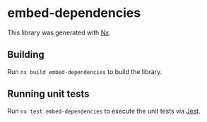 # embed-dependencies

This library was generated with [Nx](https://nx.dev).

## Building

Run `nx build embed-dependencies` to build the library.

## Running unit tests

Run `nx test embed-dependencies` to execute the unit tests via [Jest](https://jestjs.io).
